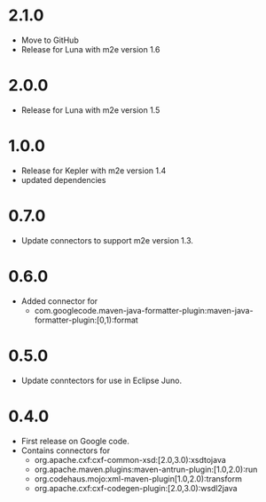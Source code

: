 # 2.1.0 #
  * Move to GitHub
  * Release for Luna with m2e version 1.6

# 2.0.0 #
  * Release for Luna with m2e version 1.5

# 1.0.0 #
  * Release for Kepler with m2e version 1.4
  * updated dependencies

# 0.7.0 #
  * Update connectors to support m2e version 1.3.

# 0.6.0 #
  * Added connector for
    + com.googlecode.maven-java-formatter-plugin:maven-java-formatter-plugin:[0,1):format

# 0.5.0 #
  * Update conntectors for use in Eclipse Juno.

# 0.4.0 #
  * First release on Google code.
  * Contains connectors for
    + org.apache.cxf:cxf-common-xsd:[2.0,3.0):xsdtojava
    + org.apache.maven.plugins:maven-antrun-plugin:[1.0,2.0):run
    + org.codehaus.mojo:xml-maven-plugin[1.0,2.0):transform
    + org.apache.cxf:cxf-codegen-plugin:[2.0,3.0):wsdl2java

